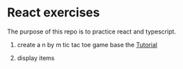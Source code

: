 # React exercises

The purpose of this repo is to practice react and typescript.

1. create a n by m tic tac toe game base the [Tutorial](https://reactjs.org/tutorial/tutorial.html)

2. display items 
